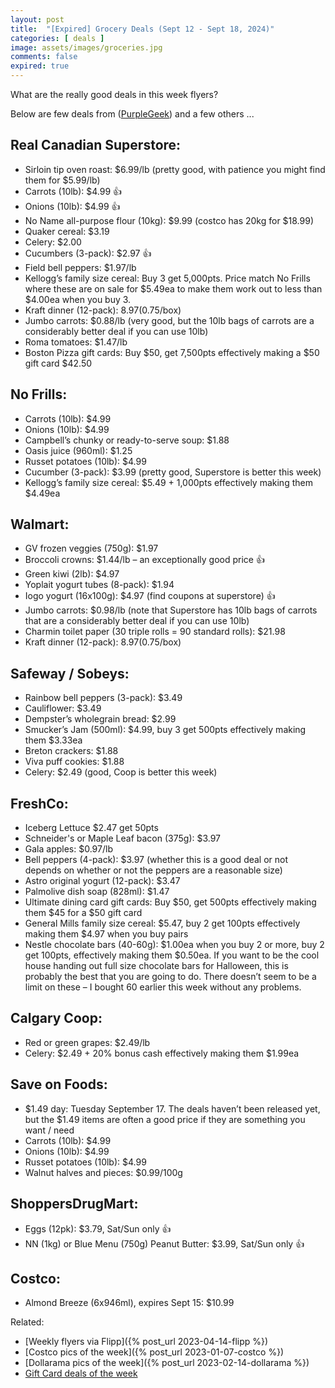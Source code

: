 ```yaml
---
layout: post
title:  "[Expired] Grocery Deals (Sept 12 - Sept 18, 2024)"
categories: [ deals ]
image: assets/images/groceries.jpg
comments: false
expired: true
---
```


What are the really good deals in this week flyers?

Below are few deals from ([PurpleGeek](https://www.reddit.com/user/PurpleGeek/)) and a few others ...

## Real Canadian Superstore:
- Sirloin tip oven roast: $6.99/lb (pretty good, with patience you might find them for $5.99/lb)
- Carrots (10lb): $4.99 &#128077;
- Onions (10lb): $4.99 &#128077;
- No Name all-purpose flour (10kg): $9.99 (costco has 20kg for $18.99)
- Quaker cereal: $3.19
- Celery: $2.00
- Cucumbers (3-pack): $2.97 &#128077;
- Field bell peppers: $1.97/lb
- Kellogg’s family size cereal: Buy 3 get 5,000pts. Price match No Frills where these are on sale for $5.49ea to make them work out to less than $4.00ea when you buy 3.
- Kraft dinner (12-pack): $8.97 ($0.75/box)
- Jumbo carrots: $0.88/lb (very good, but the 10lb bags of carrots are a considerably better deal if you can use 10lb)
- Roma tomatoes: $1.47/lb
- Boston Pizza gift cards: Buy $50, get 7,500pts effectively making a $50 gift card $42.50

## No Frills:
- Carrots (10lb): $4.99
- Onions (10lb): $4.99
- Campbell’s chunky or ready-to-serve soup: $1.88
- Oasis juice (960ml): $1.25
- Russet potatoes (10lb): $4.99
- Cucumber (3-pack): $3.99 (pretty good, Superstore is better this week)
- Kellogg’s family size cereal: $5.49 + 1,000pts effectively making them $4.49ea

## Walmart:
- GV frozen veggies (750g): $1.97
- Broccoli crowns: $1.44/lb – an exceptionally good price &#128077;
- Green kiwi (2lb): $4.97
- Yoplait yogurt tubes (8-pack): $1.94
- Iogo yogurt (16x100g): $4.97 (find coupons at superstore) &#128077;
- Jumbo carrots: $0.98/lb (note that Superstore has 10lb bags of carrots that are a considerably better deal if you can use 10lb)
- Charmin toilet paper (30 triple rolls = 90 standard rolls): $21.98
- Kraft dinner (12-pack): $8.97 ($0.75/box)

## Safeway / Sobeys:
- Rainbow bell peppers (3-pack): $3.49
- Cauliflower: $3.49
- Dempster’s wholegrain bread: $2.99
- Smucker’s Jam (500ml): $4.99, buy 3 get 500pts effectively making them $3.33ea
- Breton crackers: $1.88
- Viva puff cookies: $1.88
- Celery: $2.49 (good, Coop is better this week)

## FreshCo:
- Iceberg Lettuce $2.47 get 50pts
- Schneider's or Maple Leaf bacon (375g): $3.97
- Gala apples: $0.97/lb
- Bell peppers (4-pack): $3.97 (whether this is a good deal or not depends on whether or not the peppers are a reasonable size)
- Astro original yogurt (12-pack): $3.47
- Palmolive dish soap (828ml): $1.47
- Ultimate dining card gift cards: Buy $50, get 500pts effectively making them $45 for a $50 gift card
- General Mills family size cereal: $5.47, buy 2 get 100pts effectively making them $4.97 when you buy pairs
- Nestle chocolate bars (40-60g): $1.00ea when you buy 2 or more, buy 2 get 100pts, effectively making them $0.50ea. If you want to be the cool house handing out full size chocolate bars for Halloween, this is probably the best that you are going to do. There doesn’t seem to be a limit on these – I bought 60 earlier this week without any problems.

## Calgary Coop:
- Red or green grapes: $2.49/lb
- Celery: $2.49 + 20% bonus cash effectively making them $1.99ea

## Save on Foods:
- $1.49 day: Tuesday September 17. The deals haven’t been released yet, but the $1.49 items are often a good price if they are something you want / need
- Carrots (10lb): $4.99
- Onions (10lb): $4.99
- Russet potatoes (10lb): $4.99
- Walnut halves and pieces: $0.99/100g

## ShoppersDrugMart:
- Eggs (12pk): $3.79, Sat/Sun only &#128077;
- NN (1kg) or Blue Menu (750g) Peanut Butter: $3.99, Sat/Sun only &#128077;

## Costco:
- Almond Breeze (6x946ml), expires Sept 15: $10.99

Related:
 - [Weekly flyers via Flipp]({% post_url 2023-04-14-flipp %})
 - [Costco pics of the week]({% post_url 2023-01-07-costco %})
 - [Dollarama pics of the week]({% post_url 2023-02-14-dollarama %})
 - [Gift Card deals of the week](https://forums.redflagdeals.com/various-retailers-gift-cards-deals-discounts-2024-2666408)

 